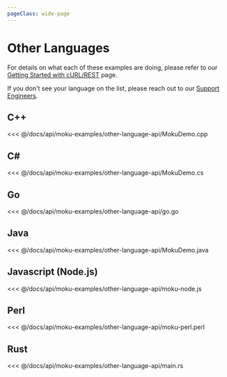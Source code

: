 ```yaml
---
pageClass: wide-page
---
```


# Other Languages
For details on what each of these examples are doing, please refer to our [Getting Started with cURL/REST](https://apis.liquidinstruments.com/api/getting-started/starting-curl.html) page.

If you don't see your language on the list, please reach out to our [Support Engineers](mailto:support@liquidinstruments.com).

<!-- Keep the below in alphabetical order -->

## C++
<<< @/docs/api/moku-examples/other-language-api/MokuDemo.cpp

## C#
<<< @/docs/api/moku-examples/other-language-api/MokuDemo.cs

## Go
<<< @/docs/api/moku-examples/other-language-api/go.go

## Java
<<< @/docs/api/moku-examples/other-language-api/MokuDemo.java

## Javascript (Node.js)
<<< @/docs/api/moku-examples/other-language-api/moku-node.js

## Perl
<<< @/docs/api/moku-examples/other-language-api/moku-perl.perl

## Rust
<<< @/docs/api/moku-examples/other-language-api/main.rs


